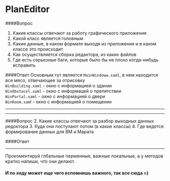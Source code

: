 PlanEditor
==========
####Вопрос
1. Какие классы отвечают за работу графического приложения
  1. Какой класс является головным
  2. Какие данные, в каком формате выходя из приложения и в каком классе это происходит
  3. Как осуществляется сборка редактора, из каких файлов
  4. Где есть серьезные баги, которые было бы не плохо когда-нибудь исправить

####Ответ
Основным тут является ```MainWindoww.xaml```, в нем находится все мясо, отвечающее за отрисовку <br>
```WinBuilding.xaml``` - окно с информацией о здании <br>
```WinObstacel.xaml``` - окно с информацей о препятствии <br>
```WinPortal.xaml``` - окно с информацией о двери <br>
```WinRoom.xam```l - окно с информацией о помещении <br>

------
------
####Вопрос
2. Какие классы отвечают за разбор выходных данных редоктора
3. Куда они поступают потом (в какие классы)
4. Где ведется формирование данных для ВМ и Марата

####Ответ

------ 

Прокоментируй глбальные перменные, важные локальные, а у методов кратко напиши, что они делают.

#### И по ходу может еще чего вспомнишь важного, так все сюда =)

